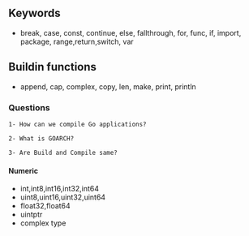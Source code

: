## Keywords
- break, case, const, continue, else, fallthrough, for, func, if, import, package, range,return,switch, var

## Buildin functions
- append, cap, complex, copy, len, make, print, println

### Questions

    1- How can we compile Go applications?

    2- What is GOARCH?

    3- Are Build and Compile same?

#### Numeric

- int,int8,int16,int32,int64
- uint8,uint16,uint32,uint64
- float32,float64
- uintptr
- complex type 
